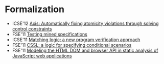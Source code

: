 # Formalization

* ICSE'12 [Axis: Automatically fixing atomicity violations through solving control constraints](https://scholar.google.com/scholar?q=Axis%3A+Automatically+fixing+atomicity+violations+through+solving+control+constraints)
* FSE'11 [Testing mined specifications](https://scholar.google.com/scholar?q=Testing+mined+specifications)
* ICSE'11 [Matching logic: a new program verification approach](https://scholar.google.com/scholar?q=Matching+logic%3A+a+new+program+verification+approach)
* FSE'11 [CSSL: a logic for specifying conditional scenarios](https://scholar.google.com/scholar?q=CSSL%3A+a+logic+for+specifying+conditional+scenarios)
* FSE'11 [Modeling the HTML DOM and browser API in static analysis of JavaScript web applications](https://scholar.google.com/scholar?q=Modeling+the+HTML+DOM+and+browser+API+in+static+analysis+of+JavaScript+web+applications)
